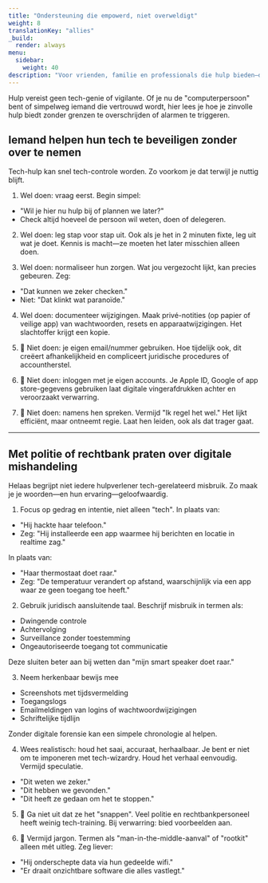 ```yaml
---
title: "Ondersteuning die empowerd, niet overweldigt"
weight: 8
translationKey: "allies"
_build:
  render: always
menu:
  sidebar:
    weight: 40
description: "Voor vrienden, familie en professionals die hulp bieden—deze sectie biedt trauma-bewuste tech tips, wat te zeggen (en wat niet), en hoe je voorkomt dat je per ongeluk dingen erger maakt. Inclusief wat mee te nemen naar politie of rechtbank, en hoe je digitale mishandeling begrijpelijk uitlegt."
---
```


Hulp vereist geen tech-genie of vigilante. Of je nu de "computerpersoon" bent of simpelweg iemand die vertrouwd wordt, hier lees je hoe je zinvolle hulp biedt zonder grenzen te overschrijden of alarmen te triggeren.

## Iemand helpen hun tech te beveiligen zonder over te nemen

Tech-hulp kan snel tech-controle worden. Zo voorkom je dat terwijl je nuttig blijft.

1. Wel doen: vraag eerst. Begin simpel:

* "Wil je hier nu hulp bij of plannen we later?"
* Check altijd hoeveel de persoon wil weten, doen of delegeren.

2. Wel doen: leg stap voor stap uit. Ook als je het in 2 minuten fixte, leg uit wat je doet. Kennis is macht—ze moeten het later misschien alleen doen.

3. Wel doen: normaliseer hun zorgen. Wat jou vergezocht lijkt, kan precies gebeuren. Zeg:

* "Dat kunnen we zeker checken."
* Niet: "Dat klinkt wat paranoïde."

4. Wel doen: documenteer wijzigingen. Maak privé-notities (op papier of veilige app) van wachtwoorden, resets en apparaatwijzigingen. Het slachtoffer krijgt een kopie.

5. 🚫 Niet doen: je eigen email/nummer gebruiken. Hoe tijdelijk ook, dit creëert afhankelijkheid en compliceert juridische procedures of accountherstel.

6. 🚫 Niet doen: inloggen met je eigen accounts. Je Apple ID, Google of app store-gegevens gebruiken laat digitale vingerafdrukken achter en veroorzaakt verwarring.

7. 🚫 Niet doen: namens hen spreken. Vermijd "Ik regel het wel." Het lijkt efficiënt, maar ontneemt regie. Laat hen leiden, ook als dat trager gaat.

---

## Met politie of rechtbank praten over digitale mishandeling

Helaas begrijpt niet iedere hulpverlener tech-gerelateerd misbruik. Zo maak je je woorden—en hun ervaring—geloofwaardig.

1. Focus op gedrag en intentie, niet alleen "tech". In plaats van:

* "Hij hackte haar telefoon."
* Zeg: "Hij installeerde een app waarmee hij berichten en locatie in realtime zag."

In plaats van:

* "Haar thermostaat doet raar."
* Zeg: "De temperatuur verandert op afstand, waarschijnlijk via een app waar ze geen toegang toe heeft."

2. Gebruik juridisch aansluitende taal. Beschrijf misbruik in termen als:

* Dwingende controle
* Achtervolging
* Surveillance zonder toestemming
* Ongeautoriseerde toegang tot communicatie

Deze sluiten beter aan bij wetten dan "mijn smart speaker doet raar."

3. Neem herkenbaar bewijs mee

* Screenshots met tijdsvermelding
* Toegangslogs
* Emailmeldingen van logins of wachtwoordwijzigingen
* Schriftelijke tijdlijn

Zonder digitale forensie kan een simpele chronologie al helpen.

4. Wees realistisch: houd het saai, accuraat, herhaalbaar. Je bent er niet om te imponeren met tech-wizardry. Houd het verhaal eenvoudig. Vermijd speculatie.

* "Dit weten we zeker."
* "Dit hebben we gevonden."
* "Dit heeft ze gedaan om het te stoppen."

5. 🚫 Ga niet uit dat ze het "snappen". Veel politie en rechtbankpersoneel heeft weinig tech-training. Bij verwarring: bied voorbeelden aan.

6. 🚫 Vermijd jargon. Termen als "man-in-the-middle-aanval" of "rootkit" alleen mét uitleg. Zeg liever:

* "Hij onderschepte data via hun gedeelde wifi."
* "Er draait onzichtbare software die alles vastlegt."

